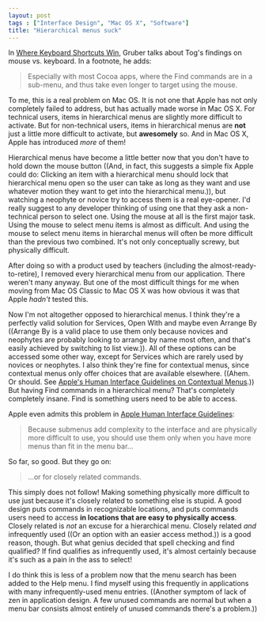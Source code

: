 ```yaml
---
layout: post
tags : ["Interface Design", "Mac OS X", "Software"]
title: "Hierarchical menus suck"
---
```

In <a href="http://daringfireball.net/2008/01/where_keyboard_shortcuts_win">Where Keyboard Shortcuts Win</a>, Gruber talks about Tog's findings on mouse vs. keyboard. In a footnote, he adds:



<blockquote>Especially with most Cocoa apps, where the Find commands are in a sub-menu, and thus take even longer to target using the mouse.</blockquote>



To me, this is a real problem on Mac OS. It is not one that Apple has not only completely failed to address, but has actually made worse in Mac OS X. For technical users, items in hierarchical menus are slightly more difficult to activate. But for non-technical users, items in hierarchical menus are <strong>not</strong> just a little more difficult to activate, but <strong>awesomely</strong> so. And in Mac OS X, Apple has introduced <em>more</em> of them!


<!--more-->

Hierarchical menus have become a little better now that you don't have to hold down the mouse button ((And, in fact, this suggests a simple fix Apple could do: Clicking an item with a hierarchical menu should lock that hierarchical menu open so the user can take as long as they want and use whatever motion they want to get into the hierarchical menu.)), but watching a neophyte or novice try to access them is a real eye-opener. I'd really suggest to any developer thinking of using one that they ask a non-technical person to select one. Using the mouse at all is the first major task. Using the mouse to select menu items is almost as difficult. And using the mouse to select menu items in hierarchal menus will often be more difficult than the previous two combined. It's not only conceptually screwy, but physically difficult.



After doing so with a product used by teachers (including the almost-ready-to-retire), I removed every hierarchical menu from our application. There weren't many anyway. But one of the most difficult things for me when moving from Mac OS Classic to Mac OS X was how obvious it was that Apple <em>hadn't</em> tested this.



Now I'm not altogether opposed to hierarchical menus. I think they're a perfectly valid solution for Services, Open With and maybe even Arrange By ((Arrange By is a valid place to use them only because novices and neophytes are probably looking to arrange by name most often, and that's easily achieved by switching to list view.)). All of these options can be accessed some other way, except for Services which are rarely used by novices or neophytes. I also think they're fine for contextual menus, since contextual menus only offer choices that are available elsewhere. ((Ahem. Or should. See <a href="http://developer.apple.com/documentation/UserExperience/Conceptual/OSXHIGuidelines/XHIGMenus/chapter_16_section_5.html#//apple_ref/doc/uid/TP30000356-TPXREF113">Apple's Human Interface Guidelines on Contextual Menus</a>.)) But having Find commands in a hierarchical menu? That's completely completely insane. Find is something users need to be able to access.



Apple even admits this problem in <a href="http://developer.apple.com/documentation/UserExperience/Conceptual/OSXHIGuidelines/XHIGMenus/chapter_16_section_3.html#//apple_ref/doc/uid/TP30000356-TPXREF122">Apple Human Interface Guidelines</a>:



<blockquote>Because submenus add complexity to the interface and are physically more difficult to use, you should use them only when you have more menus than fit in the menu bar...</blockquote>



So far, so good. But they go on:

<blockquote>...or for closely related commands.</blockquote>



This simply does not follow! Making something physically more difficult to use just because it's closely related to something else is stupid. A good design puts commands in recognizable locations, and puts commands users need to access <strong>in locations that are easy to physically access</strong>. Closely related is <em>not</em> an excuse for a hierarchical menu. Closely related <em>and</em> infrequently used ((Or an option with an easier access method.)) is a good reason, though. But what genius decided that spell checking and find qualified? If find qualifies as infrequently used, it's almost certainly because it's such as a pain in the ass to select!



I do think this is less of a problem now that the menu search has been added to the Help menu. I find myself using this frequently in applications with many infrequently-used menu entries. ((Another symptom of lack of zen in application design. A few unused commands are normal but when a menu bar consists almost entirely of unused commands there's a problem.))